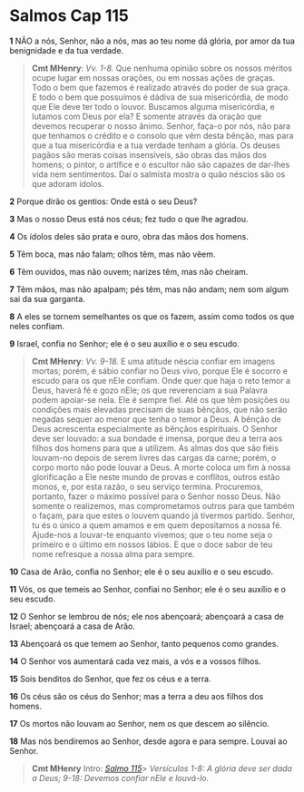 # Salmos Cap 115

**1** 	NÃO a nós, Senhor, não a nós, mas ao teu nome dá glória, por amor da tua benignidade e da tua verdade.

> **Cmt MHenry**: *Vv. 1-8.* Que nenhuma opinião sobre os nossos méritos ocupe lugar em nossas orações, ou em nossas ações de graças. Todo o bem que fazemos é realizado através do poder de sua graça. E todo o bem que possuímos é dádiva de sua misericórdia, de modo que Ele deve ter todo o louvor. Buscamos alguma misericórdia, e lutamos com Deus por ela? E somente através da oração que devemos recuperar o nosso ânimo. Senhor, faça-o por nós, não para que tenhamos o crédito e o consolo que vêm desta bênção, mas para que a tua misericórdia e a tua verdade tenham a glória. Os deuses pagãos são meras coisas insensíveis, são obras das mãos dos homens; o pintor, o artífice e o escultor não são capazes de dar-lhes vida nem sentimentos. Daí o salmista mostra o quão néscios são os que adoram ídolos.

**2** 	Porque dirão os gentios: Onde está o seu Deus?

**3** 	Mas o nosso Deus está nos céus; fez tudo o que lhe agradou.

**4** 	Os ídolos deles são prata e ouro, obra das mãos dos homens.

**5** 	Têm boca, mas não falam; olhos têm, mas não vêem.

**6** 	Têm ouvidos, mas não ouvem; narizes têm, mas não cheiram.

**7** 	Têm mãos, mas não apalpam; pés têm, mas não andam; nem som algum sai da sua garganta.

**8** 	A eles se tornem semelhantes os que os fazem, assim como todos os que neles confiam.

**9** 	Israel, confia no Senhor; ele é o seu auxílio e o seu escudo.

> **Cmt MHenry**: *Vv. 9-18.* E uma atitude néscia confiar em imagens mortas; porém, é sábio confiar no Deus vivo, porque Ele é socorro e escudo para os que nEle confiam. Onde quer que haja o reto temor a Deus, haverá fé e gozo nEle; os que reverenciam a sua Palavra podem apoiar-se nela. Ele é sempre fiel. Até os que têm posições ou condições mais elevadas precisam de suas bênçãos, que não serão negadas sequer ao menor que tenha o temor a Deus. A bênção de Deus acrescenta especialmente as bênçãos espirituais. O Senhor deve ser louvado: a sua bondade é imensa, porque deu a terra aos filhos dos homens para que a utilizem. As almas dos que são fiéis louvam-no depois de serem livres das cargas da carne; porém, o corpo morto não pode louvar a Deus. A morte coloca um fim à nossa glorificação a Ele neste mundo de provas e conflitos, outros estão monos, e, por esta razão, o seu serviço termina. Procuremos, portanto, fazer o máximo possível para o Senhor nosso Deus. Não somente o realizemos, mas comprometamos outros para que também o façam, para que estes o louvem quando já tivermos partido. Senhor, tu és o único a quem amamos e em quem depositamos a nossa fé. Ajude-nos a louvar-te enquanto vivemos; que o teu nome seja o primeiro e o último em nossos lábios. E que o doce sabor de teu nome refresque a nossa alma para sempre.

**10** 	Casa de Arão, confia no Senhor; ele é o seu auxílio e o seu escudo.

**11** 	Vós, os que temeis ao Senhor, confiai no Senhor; ele é o seu auxílio e o seu escudo.

**12** 	O Senhor se lembrou de nós; ele nos abençoará; abençoará a casa de Israel; abençoará a casa de Arão.

**13** 	Abençoará os que temem ao Senhor, tanto pequenos como grandes.

**14** 	O Senhor vos aumentará cada vez mais, a vós e a vossos filhos.

**15** 	Sois benditos do Senhor, que fez os céus e a terra.

**16** 	Os céus são os céus do Senhor; mas a terra a deu aos filhos dos homens.

**17** 	Os mortos não louvam ao Senhor, nem os que descem ao silêncio.

**18** 	Mas nós bendiremos ao Senhor, desde agora e para sempre. Louvai ao Senhor.


> **Cmt MHenry** Intro: *[Salmo 115](../19A-Sl/115.md#0)*> *Versículos 1-8: A glória deve ser dada a Deus; 9-18: Devemos confiar nEle e louvá-lo.*